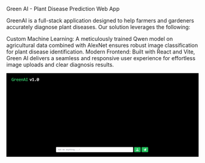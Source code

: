 Green AI - Plant Disease Prediction Web App

GreenAI is a full-stack application designed to help farmers and gardeners accurately diagnose plant diseases. Our solution leverages the following:

Custom Machine Learning: A meticulously trained Qwen model on agricultural data combined with AlexNet ensures robust image classification for plant disease identification.
Modern Frontend: Built with React and Vite, Green AI delivers a seamless and responsive user experience for effortless image uploads and clear diagnosis results.

![alt text](https://github.com/sanjay-29-29/plant-disease-prediction/blob/master/assets/image.jpg?raw=true)

